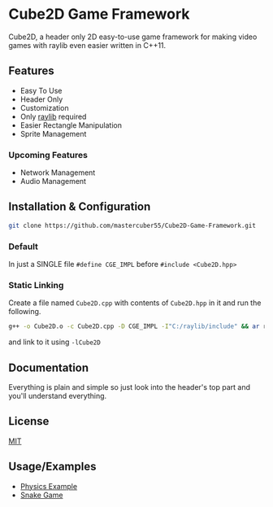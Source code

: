 
# Cube2D Game Framework

Cube2D, a header only 2D easy-to-use game framework for making video games with raylib even easier written in C++11. 


## Features

- Easy To Use
- Header Only
- Customization
- Only [raylib](https://raylib.com) required
- Easier Rectangle Manipulation
- Sprite Management

### Upcoming Features

- Network Management
- Audio Management


## Installation & Configuration

```bash
git clone https://github.com/mastercuber55/Cube2D-Game-Framework.git
```

### Default

In just a SINGLE file `#define CGE_IMPL` before `#include <Cube2D.hpp>`

### Static Linking

Create a file named `Cube2D.cpp` with contents of `Cube2D.hpp` in it and run the following.

```bash
g++ -o Cube2D.o -c Cube2D.cpp -D CGE_IMPL -I"C:/raylib/include" && ar rcs libCube2D.a -o Cube2D.o
```

and link to it using `-lCube2D`




## Documentation
Everything is plain and simple so just look into the header's top part and you'll understand everything.


## License

[MIT](https://choosealicense.com/licenses/mit/)


## Usage/Examples

- [Physics Example](https://github.com/mastercuber55/Physics-Example)
- [Snake Game](https://github.com/mastercuber55/Snake-Game)

